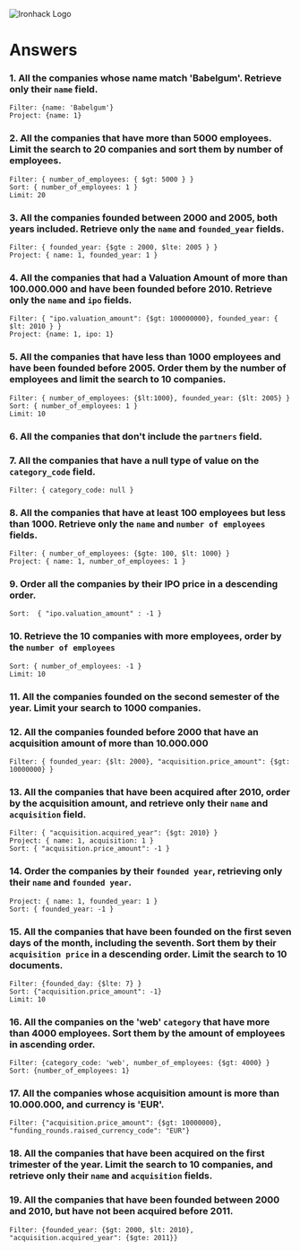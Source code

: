 ![Ironhack Logo](https://i.imgur.com/1QgrNNw.png)

# Answers

### 1. All the companies whose name match 'Babelgum'. Retrieve only their `name` field.

	Filter: {name: 'Babelgum'}
	Project: {name: 1}

### 2. All the companies that have more than 5000 employees. Limit the search to 20 companies and sort them by **number of employees**.

	Filter: { number_of_employees: { $gt: 5000 } }
	Sort: { number_of_employees: 1 }
	Limit: 20

### 3. All the companies founded between 2000 and 2005, both years included. Retrieve only the `name` and `founded_year` fields.

	Filter: { founded_year: {$gte : 2000, $lte: 2005 } }
	Project: { name: 1, founded_year: 1 }

### 4. All the companies that had a Valuation Amount of more than 100.000.000 and have been founded before 2010. Retrieve only the `name` and `ipo` fields.

	Filter: { "ipo.valuation_amount": {$gt: 100000000}, founded_year: { $lt: 2010 } }
	Project: {name: 1, ipo: 1}

### 5. All the companies that have less than 1000 employees and have been founded before 2005. Order them by the number of employees and limit the search to 10 companies.

	Filter: { number_of_employees: {$lt:1000}, founded_year: {$lt: 2005} }
	Sort: { number_of_employees: 1 }
	Limit: 10

### 6. All the companies that don't include the `partners` field.

<!-- Your Code Goes Here -->

### 7. All the companies that have a null type of value on the `category_code` field.

	Filter: { category_code: null }

### 8. All the companies that have at least 100 employees but less than 1000. Retrieve only the `name` and `number of employees` fields.

	Filter: { number_of_employees: {$gte: 100, $lt: 1000} }
	Project: { name: 1, number_of_employees: 1 }

### 9. Order all the companies by their IPO price in a descending order.

	Sort:  { "ipo.valuation_amount" : -1 }

### 10. Retrieve the 10 companies with more employees, order by the `number of employees`

	Sort: { number_of_employees: -1 }
	Limit: 10

### 11. All the companies founded on the second semester of the year. Limit your search to 1000 companies.

<!-- Your Code Goes Here -->

### 12. All the companies founded before 2000 that have an acquisition amount of more than 10.000.000

	Filter: { founded_year: {$lt: 2000}, "acquisition.price_amount": {$gt: 10000000} }

### 13. All the companies that have been acquired after 2010, order by the acquisition amount, and retrieve only their `name` and `acquisition` field.

	Filter: { "acquisition.acquired_year": {$gt: 2010} }
	Project: { name: 1, acquisition: 1 }
	Sort: { "acquisition.price_amount": -1 }

### 14. Order the companies by their `founded year`, retrieving only their `name` and `founded year`.

	Project: { name: 1, founded_year: 1 }
	Sort: { founded_year: -1 }

### 15. All the companies that have been founded on the first seven days of the month, including the seventh. Sort them by their `acquisition price` in a descending order. Limit the search to 10 documents.

	Filter: {founded_day: {$lte: 7} }
	Sort: {"acquisition.price_amount": -1}
	Limit: 10

### 16. All the companies on the 'web' `category` that have more than 4000 employees. Sort them by the amount of employees in ascending order.

	Filter: {category_code: 'web', number_of_employees: {$gt: 4000} }
	Sort: {number_of_employees: 1}

### 17. All the companies whose acquisition amount is more than 10.000.000, and currency is 'EUR'.

	Filter: {"acquisition.price_amount": {$gt: 10000000}, "funding_rounds.raised_currency_code": "EUR"}

### 18. All the companies that have been acquired on the first trimester of the year. Limit the search to 10 companies, and retrieve only their `name` and `acquisition` fields.

<!-- Your Code Goes Here -->

### 19. All the companies that have been founded between 2000 and 2010, but have not been acquired before 2011.

	Filter: {founded_year: {$gt: 2000, $lt: 2010}, "acquisition.acquired_year": {$gte: 2011}}
